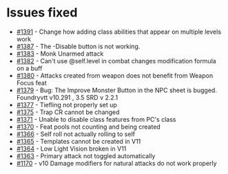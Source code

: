# Issues fixed
- [#1391](https://gitlab.com/dragonshorn/D35E/-/issues/1391) - Change how adding class abilities that appear on multiple levels work
- [#1387](https://gitlab.com/dragonshorn/D35E/-/issues/1387) - The -Disable button is not working.
- [#1383](https://gitlab.com/dragonshorn/D35E/-/issues/1383) - Monk Unarmed attack
- [#1382](https://gitlab.com/dragonshorn/D35E/-/issues/1382) - Can't use @self.level in combat changes modification formula on a buff
- [#1380](https://gitlab.com/dragonshorn/D35E/-/issues/1380) - Attacks created from weapon does not benefit from Weapon Focus feat
- [#1379](https://gitlab.com/dragonshorn/D35E/-/issues/1379) - Bug: The Improve Monster Button in the NPC sheet is bugged. Foundryvtt v10.291 , 3.5 SRD v 2.2.1
- [#1377](https://gitlab.com/dragonshorn/D35E/-/issues/1377) - Tiefling not properly set up
- [#1375](https://gitlab.com/dragonshorn/D35E/-/issues/1375) - Trap CR cannot be changed
- [#1371](https://gitlab.com/dragonshorn/D35E/-/issues/1371) - Unable to disable class features from PC's class
- [#1370](https://gitlab.com/dragonshorn/D35E/-/issues/1370) - Feat pools not counting and being created
- [#1366](https://gitlab.com/dragonshorn/D35E/-/issues/1366) - Self roll not actually rolling to self
- [#1365](https://gitlab.com/dragonshorn/D35E/-/issues/1365) - Templates cannot be created in V11
- [#1364](https://gitlab.com/dragonshorn/D35E/-/issues/1364) - Low Light Vision broken in V11
- [#1363](https://gitlab.com/dragonshorn/D35E/-/issues/1363) - Primary attack not toggled automatically
- [#1170](https://gitlab.com/dragonshorn/D35E/-/issues/1170) - v10 Damage modifiers for natural attacks do not work properly
